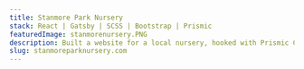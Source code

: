 ```yaml
---
title: Stanmore Park Nursery
stack: React | Gatsby | SCSS | Bootstrap | Prismic
featuredImage: stanmorenursery.PNG
description: Built a website for a local nursery, hooked with Prismic CMS.
slug: stanmoreparknursery.com
---
```


